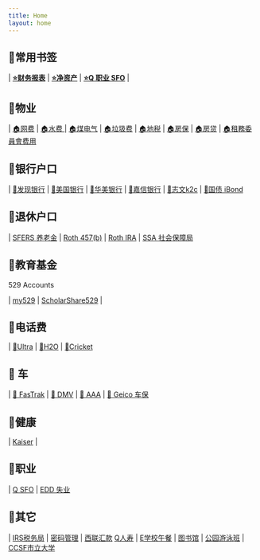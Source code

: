 ```yaml
---
title: Home
layout: home
---
```


## 🔖常用书签

| **<a href="https://app.youneedabudget.com/39263eb5-7d97-459f-8da5-1349076b3872/reports/income-expense" target="_blank">⭐财务报表</a>** | **<a href="https://home.personalcapital.com/page/login/app#/dashboard" target="_blank">⭐净资产</a>** | **<a href="https://myapps.sfgov.org/ccsfportal/signin" target="_blank">⭐Q 职业 SFO</a>** |


## 🔖物业

| <a href="https://www.att.com/" target="_blank">🏠网费</a> | <a href="https://myaccount.sfwater.org/" target="_blank">🏠水费 </a> | <a href="https://m.pge.com/index.html#myaccount/dashboard/summary/0569620123-4" target="_blank">🏠煤电气</a> | <a href="https://www.recology.com/bill-pay/" target="_blank">🏠垃圾费</a>
| <a href="https://sanfrancisco-ca.county-taxes.com/public/search?search_query=84+tioga&category=gsgx_property_tax" target="_blank">🏠地税</a> | <a href="https://www.farmers.com/customerselfservice/CSS#/policysummary" target="_blank">🏠房保</a> | <a href="https://myaccount.freedommortgage.com/mtg/loan/fhmc/site2/HomepageV2/login#Z7_L9DE1IC01P4L20QBM0FJ5A0084" target="_blank">🏠房贷</a> | <a href="https://portal.sfrb.org/FrontPortal/Page/RenderPage?tabId=21" target="_blank">🏠租務委員會费用</a>


## 🔖银行户口

| <a href="https://www.discover.com/online-banking/" target="_blank">🏦发现银行</a> | <a href="https://www.bankofamerica.com/" target="_blank">🏦美国银行</a> | <a href="https://www.eastwestbank.com/zh" target="_blank">🏦华美银行</a> 
| <a href="https://client.schwab.com/Login/SignOn/CustomerCenterLogin.aspx?chinese=y" target="_blank">🏦嘉信银行</a> | <a href="https://mysavingsaccount.com/account/log-in" target="_blank">🏦志文k2c</a> | <a href="https://www.treasurydirect.gov/RS/UN-Display.do" target="_blank">🏦国债 iBond</a>


## 🔖退休户口

| <a href="https://mysfers.org/client-area/account-balance-verification/" target="_blank">SFERS 养老金</a> | <a href="https://my.voya.com/voyassoui/index.html?domain=sfdcp.voya.com#/login-pweb" target="_blank">Roth 457(b)</a> | <a href="https://client.schwab.com/Login/SignOn/CustomerCenterLogin.aspx?chinese=y" target="_blank">Roth IRA</a> | <a href="https://secure.ssa.gov/RIL/SiView.action" target="_blank">SSA 社会保障局</a>


## 🔖教育基金 
529 Accounts

| <a href="https://login.my529.org/" target="_blank">my529</a> | <a href="https://www.cascholarshare529.com/cadtpl/auth/ll.cs" target="_blank">ScholarShare529</a> |


## 📱电话费

| <a href="https://www.ultramobile.com/" target="_blank">📱Ultra</a> | <a href="https://www.h2owirelessnow.com/my-account" target="_blank">📱H2O</a> | <a href="https://www.cricketwireless.com/myaccount.html#/" target="_blank">📱Cricket</a>


## 🚗 车

| <a href="https://www.bayareafastrak.org/vector/account/home/accountOverview.do" target="_blank">🚗 FasTrak</a> | <a href="https://www.dmv.ca.gov/portal/dmv/detail/online" target="_blank">🚗 DMV</a> | <a href="https://membership.calstate.aaa.com/my-account" target="_blank">🚗 AAA</a> | <a href="https://service.geico.com/insite/iEntry?token=mGHMwNWYdWeVtL7DdwG8ucPyCP0tx2P0%2Fvu%2F%2FsC9D%2BU%3D#domUpdate=true" target="_blank">🚗 Geico 车保</a>


## 🔖健康

| <a href="https://healthy.kaiserpermanente.org/northern-california/secure/my-health" target="_blank">Kaiser</a> |


## 🔖职业

| <a href="https://myapps.sfgov.org/ccsfportal/signin" target="_blank">Q SFO</a> | <a href="https://portal.edd.ca.gov/WebApp/Login?resource_url=https%3A%2F%2Fportal.edd.ca.gov%2FWebApp%2FHome" target="_blank">EDD 失业</a>


## 🔖其它

| <a href="https://myapps.sfgov.org/ccsfportal/signin" target="_blank">IRS税务局</a> | <a href="https://vault.bitwarden.com/#/vault" target="_blank">密码管理</a> | <a href="https://www.westernunion.com/us/en/web/user/login" target="_blank">西联汇款</a>
<a href="https://login.nationwide.com/access/web/login.htm" target="_blank">Q人寿</a> | <a href="https://www.schoolcafe.com/dashboard" target="_blank">E学校午餐</a> | <a href="https://sfpl.bibliocommons.com/user_dashboard" target="_blank">图书馆</a> 
| <a href="https://apm.activecommunities.com/sfrecpark/ActiveNet_Home?FileName=accountoptions.sdi&fromLoginPage=true" target="_blank">公园游泳班</a> | <a href="https://ramid.ccsf.edu/_layouts/PG/login.aspx?ReturnUrl=%2f" target="_blank">CCSF市立大学</a>


